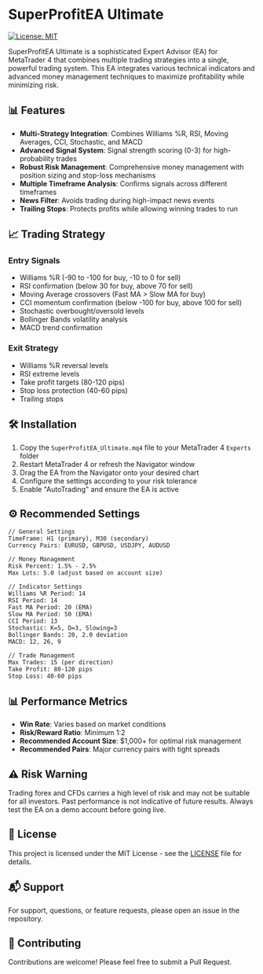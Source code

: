 # SuperProfitEA Ultimate

[![License: MIT](https://img.shields.io/badge/License-MIT-yellow.svg)](https://opensource.org/licenses/MIT)

SuperProfitEA Ultimate is a sophisticated Expert Advisor (EA) for MetaTrader 4 that combines multiple trading strategies into a single, powerful trading system. This EA integrates various technical indicators and advanced money management techniques to maximize profitability while minimizing risk.

## 📊 Features

- **Multi-Strategy Integration**: Combines Williams %R, RSI, Moving Averages, CCI, Stochastic, and MACD
- **Advanced Signal System**: Signal strength scoring (0-3) for high-probability trades
- **Robust Risk Management**: Comprehensive money management with position sizing and stop-loss mechanisms
- **Multiple Timeframe Analysis**: Confirms signals across different timeframes
- **News Filter**: Avoids trading during high-impact news events
- **Trailing Stops**: Protects profits while allowing winning trades to run

## 📈 Trading Strategy

### Entry Signals
- Williams %R (-90 to -100 for buy, -10 to 0 for sell)
- RSI confirmation (below 30 for buy, above 70 for sell)
- Moving Average crossovers (Fast MA > Slow MA for buy)
- CCI momentum confirmation (below -100 for buy, above 100 for sell)
- Stochastic overbought/oversold levels
- Bollinger Bands volatility analysis
- MACD trend confirmation

### Exit Strategy
- Williams %R reversal levels
- RSI extreme levels
- Take profit targets (80-120 pips)
- Stop loss protection (40-60 pips)
- Trailing stops

## 🛠 Installation

1. Copy the `SuperProfitEA_Ultimate.mq4` file to your MetaTrader 4 `Experts` folder
2. Restart MetaTrader 4 or refresh the Navigator window
3. Drag the EA from the Navigator onto your desired chart
4. Configure the settings according to your risk tolerance
5. Enable "AutoTrading" and ensure the EA is active

## ⚙️ Recommended Settings

```
// General Settings
TimeFrame: H1 (primary), M30 (secondary)
Currency Pairs: EURUSD, GBPUSD, USDJPY, AUDUSD

// Money Management
Risk Percent: 1.5% - 2.5%
Max Lots: 5.0 (adjust based on account size)

// Indicator Settings
Williams %R Period: 14
RSI Period: 14
Fast MA Period: 20 (EMA)
Slow MA Period: 50 (EMA)
CCI Period: 13
Stochastic: K=5, D=3, Slowing=3
Bollinger Bands: 20, 2.0 deviation
MACD: 12, 26, 9

// Trade Management
Max Trades: 15 (per direction)
Take Profit: 80-120 pips
Stop Loss: 40-60 pips
```

## 📊 Performance Metrics

- **Win Rate**: Varies based on market conditions
- **Risk/Reward Ratio**: Minimum 1:2
- **Recommended Account Size**: $1,000+ for optimal risk management
- **Recommended Pairs**: Major currency pairs with tight spreads

## ⚠️ Risk Warning

Trading forex and CFDs carries a high level of risk and may not be suitable for all investors. Past performance is not indicative of future results. Always test the EA on a demo account before going live.

## 📝 License

This project is licensed under the MIT License - see the [LICENSE](LICENSE) file for details.

## 📬 Support

For support, questions, or feature requests, please open an issue in the repository.

## 🤝 Contributing

Contributions are welcome! Please feel free to submit a Pull Request.
